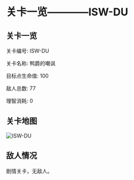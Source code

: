 # 关卡一览————ISW-DU


## 关卡一览

关卡编号: ISW-DU

关卡名称: 鸭爵的嘲讽

目标点生命值: 100

敌人总数: 77

理智消耗: 0


## 关卡地图
![ISW-DU](./oprMap/ISW-DU.png)

## 敌人情况

剧情关卡，无敌人。

